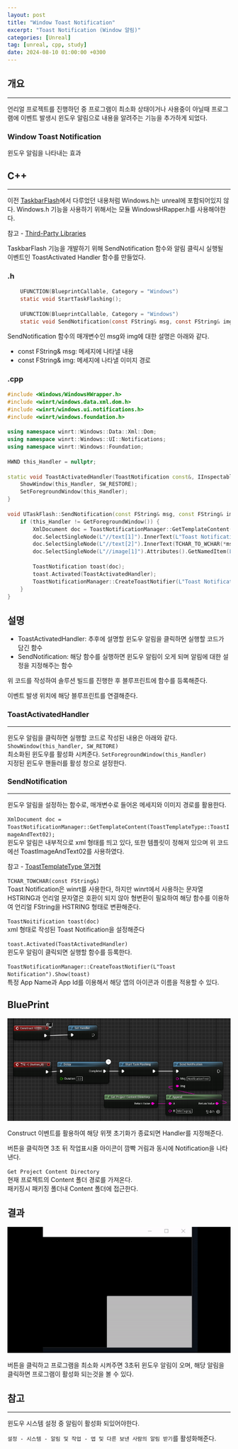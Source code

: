 ```yaml
---
layout: post
title: "Window Toast Notification"
excerpt: "Toast Notification (Window 알림)"
categories: [Unreal]
tag: [unreal, cpp, study]
date: 2024-08-10 01:00:00 +0300
---
```

## 개요

---

언리얼 프로젝트를 진행하던 중 프로그램이 최소화 상태이거나 사용중이 아닐때 프로그램에 이벤트 발생시 윈도우 알림으로 내용을 알려주는 기능을 추가하게 되었다.

### Window Toast Notification
윈도우 알림을 나타내는 효과

## C++

---

이전 [TaskbarFlash](https://hhh57463.github.io/unreal/2024/04/19/TaskbarFlash.html)에서 다루었던 내용처럼 Windows.h는 unreal에 포함되어있지 않다. Windows.h 기능을 사용하기 위해서는 모듈 WindowsHRapper.h를 사용해야한다.

참고 - [Third-Party Libraries](https://docs.unrealengine.com/4.27/en-US/ProductionPipelines/BuildTools/UnrealBuildTool/ThirdPartyLibraries/)

TaskbarFlash 기능을 개발하기 위해 SendNotification 함수와 알림 클릭시 실행될 이벤트인 ToastActivated Handler 함수를 만들었다.

### .h

```h
    UFUNCTION(BlueprintCallable, Category = "Windows")
    static void StartTaskFlashing();

    UFUNCTION(BlueprintCallable, Category = "Windows")
    static void SendNotification(const FString& msg, const FString& img);
```

SendNotification 함수의 매개변수인 msg와 img에 대한 설명은 아래와 같다.

- const FString& msg: 메세지에 나타낼 내용
- const FString& img: 메세지에 나타낼 이미지 경로

### .cpp
```c++
#include <Windows/WindowsHWrapper.h>
#include <winrt/windows.data.xml.dom.h>
#include <winrt/windows.ui.notifications.h>
#include <winrt/windows.foundation.h>

using namespace winrt::Windows::Data::Xml::Dom;
using namespace winrt::Windows::UI::Notifications;
using namespace winrt::Windows::Foundation;

HWND this_Handler = nullptr;

static void ToastActivatedHandler(ToastNotification const&, IInspectable const&) {
	ShowWindow(this_Handler, SW_RESTORE);
	SetForegroundWindow(this_Handler);
}

void UTaskFlash::SendNotification(const FString& msg, const FString& img) {
	if (this_Handler != GetForegroundWindow()) {
		XmlDocument doc = ToastNotificationManager::GetTemplateContent(ToastTemplateType::ToastImageAndText02);
		doc.SelectSingleNode(L"//text[1]").InnerText(L"Toast Notification");
		doc.SelectSingleNode(L"//text[2]").InnerText(TCHAR_TO_WCHAR(*msg));
		doc.SelectSingleNode(L"//image[1]").Attributes().GetNamedItem(L"src").InnerText(TCHAR_TO_WCHAR(*img));

		ToastNotification toast(doc);
		toast.Activated(ToastActivatedHandler);
		ToastNotificationManager::CreateToastNotifier(L"Toast Notification").Show(toast);
	}
}
```

## 설명
- ToastActivatedHandler: 추후에 설명할 윈도우 알림을 클릭하면 실행할 코드가 담긴 함수
- SendNotification: 해당 함수를 실행하면 윈도우 알림이 오게 되며 알림에 대한 설정을 지정해주는 함수

위 코드를 작성하여 솔루션 빌드를 진행한 후 블루프린트에 함수를 등록해준다.

이벤트 발생 위치에 해당 블루프린트를 연결해준다.

### ToastActivatedHandler
---

윈도우 알림을 클릭하면 실행할 코드로 작성된 내용은 아래와 같다.
`ShowWindow(this_handler, SW_RETORE)`<br>
최소화된 윈도우를 활성화 시켜준다.
`SetForegroundWindow(this_Handler)`<br>
지정된 윈도우 핸들러를 활성 창으로 설정한다.

### SendNotification
---

윈도우 알림을 설정하는 함수로, 매개변수로 들어온 메세지와 이미지 경로를 활용한다.

`XmlDocument doc = ToastNotificationManager::GetTemplateContent(ToastTemplateType::ToastImageAndText02);`<br>
윈도우 알림은 내부적으로 xml 형태를 띄고 있다, 또한 템플릿이 정해져 있으며 위 코드에선 ToastImageAndText02를 사용하였다.

참고 - [ToastTemplateType 열거형](https://learn.microsoft.com/ko-kr/uwp/api/windows.ui.notifications.toasttemplatetype?view=winrt-26100)

`TCHAR_TOWCHAR(const FString&)`<br>
Toast Notification은 winrt를 사용한다, 하지만 winrt에서 사용하는 문자열 HSTRING과 언리얼 문자열은 호환이 되지 않아 형변환이 필요하여 해당 함수를 이용하여 언리얼 FString을 HSTRING 형태로 변환해준다.

`ToastNoitification toast(doc)`<br>
xml 형태로 작성된 Toast Notification을 설정해준다

`toast.Activated(ToastActivatedHandler)`<br>
윈도우 알림이 클릭되면 실행할 함수를 등록한다.

`ToastNotificationManager::CreateToastNotifier(L"Toast Notification").Show(toast)`<br>
특정 App Name과 App Id를 이용해서 해당 앱의 아이콘과 이름을 적용할 수 있다.

## BluePrint
![image](/assets/img/Unreal/TaskFlashingNToastNotification.png)

Construct 이벤트를 활용하여 해당 위젯 초기화가 종료되면 Handler를 지정해준다.

버튼을 클릭하면 3초 뒤 작업표시줄 아이콘이 깜빡 거림과 동시에 Notification을 나타낸다.

`Get Project Content Directory`<br>
현재 프로젝트의 Content 폴더 경로를 가져온다.<br>
패키징시 패키징 폴더내 Content 폴더에 접근한다.

## 결과

![image](/assets/img/Unreal/Notification.gif)

버튼을 클릭하고 프로그램을 최소화 시켜주면 3초뒤 윈도우 알림이 오며, 해당 알림을 클릭하면 프로그램이 활성화 되는것을 볼 수 있다.

## 참고
---
윈도우 시스템 설정 중 알림이 활성화 되있어야한다.

`설정 - 시스템 - 알림 및 작업 - 앱 및 다른 보낸 사람의 알림 받기`를 활성화해준다.